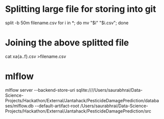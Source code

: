 # Splitting large file for storing into git
split -b 50m filename.csv
for i in *; do mv "$i" "$i.csv"; done

# Joining the above splitted file
cat xa{a..f}.csv >filename.csv 

# mlflow 
mlflow server --backend-store-uri sqlite:////Users/saurabhrai/Data-Science-Projects/Hackathon/External/Jantahack/PesticideDamagePrediction/databases/mlflow.db --default-artifact-root /Users/saurabhrai/Data-Science-Projects/Hackathon/External/Jantahack/PesticideDamagePrediction/src